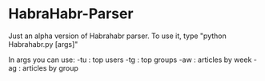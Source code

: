 # HabraHabr-Parser

Just an alpha version of Habrahabr parser.
To use it, type "python Habrahabr.py [args]"

In args you can use:
  -tu : top users
  -tg : top groups
  -aw : articles by week
  -ag : articles by group
